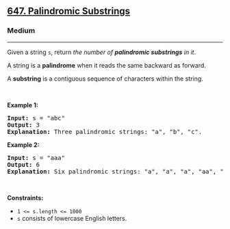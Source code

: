 <h2><a href="https://leetcode.com/problems/palindromic-substrings">647. Palindromic Substrings</a></h2><h3>Medium</h3><hr><p>Given a string <code>s</code>, return <em>the number of <strong>palindromic substrings</strong> in it</em>.</p>

<p>A string is a <strong>palindrome</strong> when it reads the same backward as forward.</p>

<p>A <strong>substring</strong> is a contiguous sequence of characters within the string.</p>

<p> </p>
<p><strong class="example">Example 1:</strong></p>

<pre>
<strong>Input:</strong> s = "abc"
<strong>Output:</strong> 3
<strong>Explanation:</strong> Three palindromic strings: "a", "b", "c".
</pre>

<p><strong class="example">Example 2:</strong></p>

<pre>
<strong>Input:</strong> s = "aaa"
<strong>Output:</strong> 6
<strong>Explanation:</strong> Six palindromic strings: "a", "a", "a", "aa", "aa", "aaa".
</pre>

<p> </p>
<p><strong>Constraints:</strong></p>

<ul>
	<li><code>1 <= s.length <= 1000</code></li>
	<li><code>s</code> consists of lowercase English letters.</li>
</ul>

